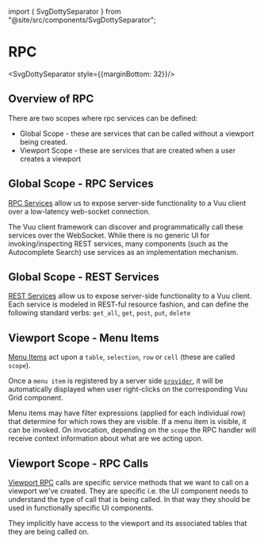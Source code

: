 import { SvgDottySeparator } from "@site/src/components/SvgDottySeparator";

# RPC

<SvgDottySeparator style={{marginBottom: 32}}/>

## Overview of RPC

There are two scopes where rpc services can be defined: 

- Global Scope - these are services that can be called without a viewport being created. 
- Viewport Scope - these are services that are created when a user creates a viewport

## Global Scope - RPC Services

[RPC Services](service.md) allow us to expose server-side functionality to a Vuu client over a low-latency web-socket connection.

The Vuu client framework can discover and programmatically call these services over the WebSocket. While there is no generic UI for invoking/inspecting REST services, many components (such as the Autocomplete Search) use  services as an implementation mechanism.

## Global Scope - REST Services

[REST Services]() allow us to expose server-side functionality to a Vuu client. Each service is modeled in REST-ful resource fashion, and can define the following standard verbs: `get_all`, `get`, `post`, `put`, `delete`


## Viewport Scope - Menu Items
[Menu Items](Menu_items.md) act upon a `table`, `selection`, `row` or `cell` (these are called `scope`).

Once a `menu item` is registered by a server side [`provider`](../providers_tables_viewports/providers.md), it will be automatically displayed when user right-clicks on the corresponding Vuu Grid component.

Menu items may have filter expressions (applied for each individual row) that determine for which rows they are visible. If a menu item is visible, it can be invoked. On invocation, depending on the `scope` the RPC handler will receive context information about what are we acting upon.

## Viewport Scope - RPC Calls
[Viewport RPC](Viewport_rpc.md) calls are specific service methods that we want to call on a viewport we've created. They are specific i.e. the UI component needs
to understand the type of call that is being called. In that way they should be used in functionally specific UI components. 

They implicitly have access to the viewport and its associated tables that they are being called on.
